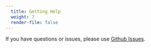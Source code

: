 ```yaml
---
  title: Getting Help
  weight: 7
  render-file: false
---
```


If you have questions or issues, please use [Github Issues](https://github.com/lbdremy/solr-node-client/issues?sort=created&direction=desc&state=open).
